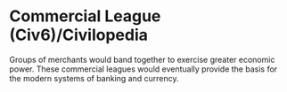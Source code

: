 # Commercial League (Civ6)/Civilopedia

Groups of merchants would band together to exercise greater economic power. These commercial leagues would eventually provide the basis for the modern systems of banking and currency.